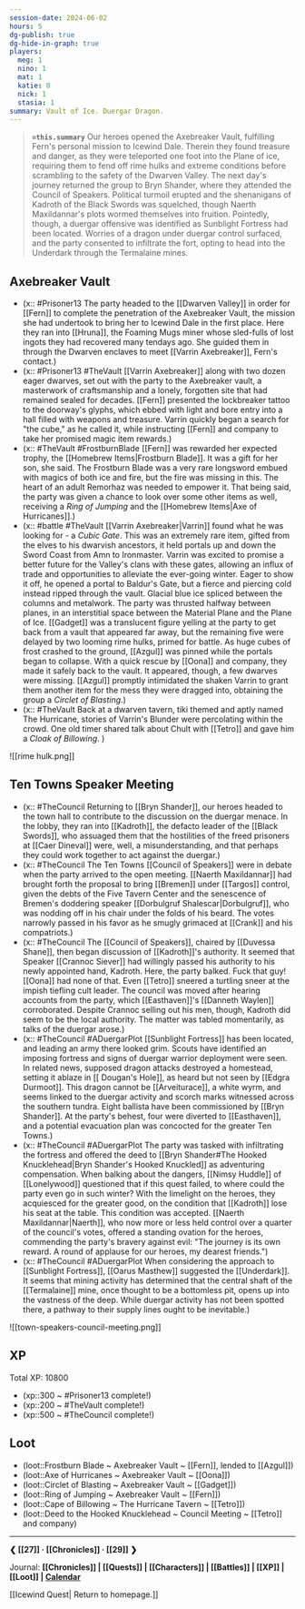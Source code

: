 ```yaml
---
session-date: 2024-06-02
hours: 5
dg-publish: true
dg-hide-in-graph: true
players:
  meg: 1
  nino: 1
  mat: 1
  katie: 0
  nick: 1
  stasia: 1
summary: Vault of Ice. Duergar Dragon.
---
```


> **`=this.summary`**
> Our heroes opened the Axebreaker Vault, fulfilling Fern's personal mission to Icewind Dale. Therein they found treasure and danger, as they were teleported one foot into the Plane of ice, requiring them to fend off rime hulks and extreme conditions before scrambling to the safety of the Dwarven Valley. The next day's journey returned the group to Bryn Shander, where they attended the Council of Speakers. Political turmoil erupted and the shenanigans of Kadroth of the Black Swords was squelched, though Naerth Maxildannar's plots wormed themselves into fruition. Pointedly, though, a duergar offensive was identified as Sunblight Fortress had been located. Worries of a dragon under duergar control surfaced, and the party consented to infiltrate the fort, opting to head into the Underdark through the Termalaine mines.

## Axebreaker Vault
- (x:: #Prisoner13 The party headed to the [[Dwarven Valley]] in order for [[Fern]] to complete the penetration of the Axebreaker Vault, the mission she had undertook to bring her to Icewind Dale in the first place. Here they ran into [[Hruna]], the Foaming Mugs miner whose sled-fulls of lost ingots they had recovered many tendays ago. She guided them in through the Dwarven enclaves to meet [[Varrin Axebreaker]], Fern's contact.)
- (x:: #Prisoner13 #TheVault [[Varrin Axebreaker]] along with two dozen eager dwarves, set out with the party to the Axebreaker vault, a masterwork of craftsmanship and a lonely, forgotten site that had remained sealed for decades. [[Fern]] presented the lockbreaker tattoo to the doorway's glyphs, which ebbed with light and bore entry into a hall filled with weapons and treasure. Varrin quickly began a search for "the cube," as he called it, while instructing [[Fern]] and company to take her promised magic item rewards.)
- (x:: #TheVault #FrostburnBlade [[Fern]] was rewarded her expected trophy, the [[Homebrew Items|Frostburn Blade]]. It was a gift for her son, she said. The Frostburn Blade was a very rare longsword embued with magics of both ice and fire, but the fire was missing in this. The heart of an adult Remorhaz was needed to empower it. That being said, the party was given a chance to look over some other items as well, receiving a *Ring of Jumping* and the [[Homebrew Items|Axe of Hurricanes]].)
- (x:: #battle #TheVault [[Varrin Axebreaker|Varrin]] found what he was looking for - a *Cubic Gate*. This was an extremely rare item, gifted from the elves to his dwarvish ancestors, it held portals up and down the Sword Coast from Amn to Ironmaster. Varrin was excited to promise a better future for the Valley's clans with these gates, allowing an influx of trade and opportunities to alleviate the ever-going winter. Eager to show it off, he opened a portal to Baldur's Gate, but a fierce and piercing cold instead ripped through the vault. Glacial blue ice spliced between the columns and metalwork. The party was thrusted halfway between planes, in an interstitial space between the Material Plane and the Plane of Ice. [[Gadget]] was a translucent figure yelling at the party to get back from a vault that appeared far away, but the remaining five were delayed by two looming rime hulks, primed for battle. As huge cubes of frost crashed to the ground, [[Azgul]] was pinned while the portals began to collapse. With a quick rescue by [[Oona]] and company, they made it safely back to the vault. It appeared, though, a few dwarves were missing. [[Azgul]] promptly intimidated the shaken Varrin to grant them another item for the mess they were dragged into, obtaining the group a *Circlet of Blasting*.)
- (x:: #TheVault Back at a dwarven tavern, tiki themed and aptly named The Hurricane, stories of Varrin's Blunder were percolating within the crowd. One old timer shared talk about Chult with [[Tetro]] and gave him a *Cloak of Billowing*. )

![[rime hulk.png]]

## Ten Towns Speaker Meeting
- (x:: #TheCouncil Returning to [[Bryn Shander]], our heroes headed to the town hall to contribute to the discussion on the duergar menace. In the lobby, they ran into [[Kadroth]], the defacto leader of the [[Black Swords]], who assuaged them that the hostilities of the freed prisoners at [[Caer Dineval]] were, well, a misunderstanding, and that perhaps they could work together to act against the duergar.)
- (x:: #TheCouncil The Ten Towns [[Council of Speakers]] were in debate when the party arrived to the open meeting. [[Naerth Maxildannar]] had brought forth the proposal to bring [[Bremen]] under [[Targos]] control, given the debts of the Five Tavern Center and the senescence of Bremen's doddering speaker [[Dorbulgruf Shalescar|Dorbulgruf]], who was nodding off in his chair under the folds of his beard. The votes narrowly passed in his favor as he smugly grimaced at [[Crank]] and his compatriots.)
- (x:: #TheCouncil The [[Council of Speakers]], chaired by [[Duvessa Shane]], then began discussion of [[Kadroth]]'s authority. It seemed that Speaker [[Crannoc Siever]] had willingly passed his authority to his newly appointed hand, Kadroth. Here, the party balked. Fuck that guy! [[Oona]] had none of that. Even [[Tetro]] sneered a turtling sneer at the impish tiefling cult leader. The council was moved after hearing accounts from the party, which [[Easthaven]]'s [[Danneth Waylen]] corroborated. Despite Crannoc selling out his men, though, Kadroth did seem to be the local authority. The matter was tabled momentarily, as talks of the duergar arose.)
- (x:: #TheCouncil #ADuergarPlot [[Sunblight Fortress]] has been located, and leading an army there looked grim. Scouts have identified an imposing fortress and signs of duergar warrior deployment were seen. In related news, supposed dragon attacks destroyed a homestead, setting it ablaze in [[ Dougan's Hole]], as heard but not seen by [[Edgra Durmoot]]. This dragon cannot be [[Arveiturace]], a white wyrm, and seems linked to the duergar activity and scorch marks witnessed across the southern tundra. Eight ballista have been commissioned by [[Bryn Shander]]. At the party's behest, four were diverted to [[Easthaven]], and a potential evacuation plan was concocted for the greater Ten Towns.)
- (x:: #TheCouncil #ADuergarPlot The party was tasked with infiltrating the fortress and offered the deed to [[Bryn Shander#The Hooked Knucklehead|Bryn Shander's Hooked Knuckled]] as adventuring compensation. When balking about the dangers, [[Nimsy Huddle]] of [[Lonelywood]] questioned that if this quest failed, to where could the party even go in such winter? With the limelight on the heroes, they acquiesced for the greater good, on the condition that [[Kadroth]] lose his seat at the table. This condition was accepted. [[Naerth Maxildannar|Naerth]], who now more or less held control over a quarter of the council's votes, offered a standing ovation for the heroes, commending the party's bravery against evil: "The journey is its own reward. A round of applause for our heroes, my dearest friends.")
- (x:: #TheCouncil #ADuergarPlot When considering the approach to [[Sunblight Fortress]], [[Oarus Masthew]] suggested the [[Underdark]]. It seems that mining activity has determined that the central shaft of the [[Termalaine]] mine, once thought to be a bottomless pit, opens up into the vastness of the deep. While duergar activity has not been spotted there, a pathway to their supply lines ought to be inevitable.)

![[town-speakers-council-meeting.png]]


## XP
Total XP: 10800
- (xp::300 ~ #Prisoner13 complete!)
- (xp::200 ~ #TheVault complete!)
- (xp::500 ~ #TheCouncil complete!)

## Loot
- (loot::Frostburn Blade ~ Axebreaker Vault ~ [[Fern]], lended to [[Azgul]])
- (loot::Axe of Hurricanes ~ Axebreaker Vault ~ [[Oona]])
- (loot::Circlet of Blasting ~ Axebreaker Vault ~ [[Gadget]])
- (loot::Ring of Jumping ~ Axebreaker Vault ~ [[Fern]])
- (loot::Cape of Billowing ~ The Hurricane Tavern ~ [[Tetro]])
- (loot::Deed to the Hooked Knucklehead ~ Council Meeting ~ [[Tetro]] and company)

---
**❮ [[27]] · [[Chronicles]] ·  [[29]] ❯**

Journal: **[[Chronicles]] | [[Quests]] |  [[Characters]] | [[Battles]] | [[XP]] | [[Loot]] | [Calendar](https://app.fantasy-calendar.com/calendars/38f9e3f5098bac1f655a4fb4241f35eb)**

[[Icewind Quest| Return to homepage.]]